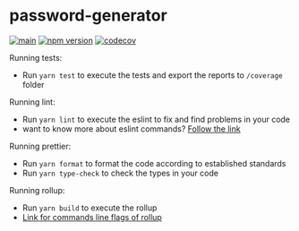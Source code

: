 # password-generator
[![main](https://github.com/includeDaniel/password-generator/actions/workflows/main.yml/badge.svg)](https://github.com/includeDaniel/password-generator/actions/workflows/main.yml)
[![npm version](https://img.shields.io/npm/v/@includedaniel/password-generator.svg?style=flat)](https://www.npmjs.com/package/@includedaniel/password-generator)
[![codecov](https://codecov.io/gh/includeDaniel/pass-word-generator/branch/main/graph/badge.svg?token=JZWXY20HCS)](https://codecov.io/gh/includeDaniel/pass-word-generator)

Running tests:

-   Run `yarn test` to execute the tests and export the reports to `/coverage` folder

Running lint:

-  Run `yarn lint` to execute the eslint to fix and find problems in your code
-  want to know more about eslint commands? [Follow the link](https://eslint.org/docs/latest/use/command-line-interface)

Running prettier:

-  Run `yarn format` to format the code according to established standards
-  Run `yarn type-check` to check the types in your code

Running rollup:

-  Run `yarn build` to execute the rollup
-  [Link for commands line flags of rollup](https://rollupjs.org/command-line-interface/#command-line-flags)
